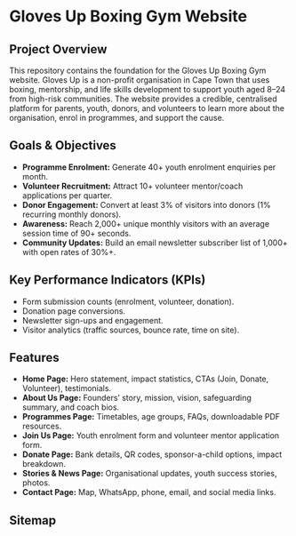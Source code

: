 # Gloves Up Boxing Gym Website

## Project Overview
This repository contains the foundation for the Gloves Up Boxing Gym website. Gloves Up is a non-profit organisation in Cape Town that uses boxing, mentorship, and life skills development to support youth aged 8–24 from high-risk communities. The website provides a credible, centralised platform for parents, youth, donors, and volunteers to learn more about the organisation, enrol in programmes, and support the cause.

## Goals & Objectives
- **Programme Enrolment:** Generate 40+ youth enrolment enquiries per month.
- **Volunteer Recruitment:** Attract 10+ volunteer mentor/coach applications per quarter.
- **Donor Engagement:** Convert at least 3% of visitors into donors (1% recurring monthly donors).
- **Awareness:** Reach 2,000+ unique monthly visitors with an average session time of 90+ seconds.
- **Community Updates:** Build an email newsletter subscriber list of 1,000+ with open rates of 30%+.

## Key Performance Indicators (KPIs)
- Form submission counts (enrolment, volunteer, donation).
- Donation page conversions.
- Newsletter sign-ups and engagement.
- Visitor analytics (traffic sources, bounce rate, time on site).

## Features
- **Home Page:** Hero statement, impact statistics, CTAs (Join, Donate, Volunteer), testimonials.
- **About Us Page:** Founders’ story, mission, vision, safeguarding summary, and coach bios.
- **Programmes Page:** Timetables, age groups, FAQs, downloadable PDF resources.
- **Join Us Page:** Youth enrolment form and volunteer mentor application form.
- **Donate Page:** Bank details, QR codes, sponsor-a-child options, impact breakdown.
- **Stories & News Page:** Organisational updates, youth success stories, photos.
- **Contact Page:** Map, WhatsApp, phone, email, and social media links.

## Sitemap
